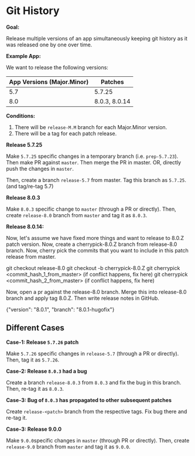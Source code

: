 # Git History

**Goal:** 

Release multiple versions of an app simultaneously keeping git history as it was released one by one over time.

**Example App:**

We want to release the following versions:

| App Versions (Major.Minor) | Patches       |
| -------------------------- | ------------- |
| 5.7                        | 5.7.25        |
| 8.0                        | 8.0.3, 8.0.14 |



**Conditions:**

1. There will be  `release-M.M` branch for each Major.Minor version.
2. There will be a tag for each patch release.

**Release 5.7.25**

Make `5.7.25` specific changes in a temporary branch (i.e. `prep-5.7.23`). Then make PR against `master`. Then merge the PR in master.  OR, directly push the changes in `master`.


Then, create a branch `release-5.7` from master. Tag this branch as `5.7.25`. (and tag/re-tag 5.7)

**Release 8.0.3**

Make `8.0.3` specific change to `master` (through a PR or directly). Then, create `release-8.0` branch from `master` and tag it as `8.0.3`.



**Release 8.0.14:**

Now, let's assume we have fixed more things and want to release to 8.0.Z patch version. Now, create a cherrypick-8.0.Z branch from release-8.0 branch. Now, cherry pick the commits that you want to include in this patch release from master.

git checkout release-8.0
git checkout -b cherrypick-8.0.Z
git cherrypick <commit_hash_1_from_master> (if conflict happens, fix here)
git cherrypick <commit_hash_2_from_master> (if conflict happens, fix here)

Now, open a pr against the release-8.0 branch. Merge this into release-8.0 branch and apply tag 8.0.Z. Then write release notes in GitHub.

{"version": "8.0.1", "branch": "8.0.1-hugofix"}

## Different Cases

**Case-1:  Release `5.7.26` patch**

Make `5.7.26` specific changes in `release-5.7` (through a PR or directly). Then, tag it as `5.7.26`.

**Case-2: Release `8.0.3` had a bug**

Create a branch `release-8.0.3` from `8.0.3` and fix the bug in this branch. Then, re-tag it as `8.0.3`.

**Case-3: Bug of `8.0.3` has  propagated to other subsequent patches**

Create `release-<patch>`  branch from the respective tags. Fix bug there and re-tag it.

**Case-3: Release 9.0.0**

Make `9.0.0`specific changes in `master` (through PR or directly). Then, create `release-9.0` branch from `master` and tag it as `9.0.0`.
